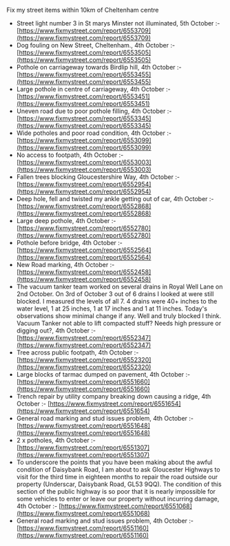Fix my street items within 10km of Cheltenham centre

<!-- fix_marker starts -->

- Street light number 3 in St marys Minster not illuminated, 5th October :- [https://www.fixmystreet.com/report/6553709](https://www.fixmystreet.com/report/6553709)
- Dog fouling on New Street, Cheltenham., 4th October :- [https://www.fixmystreet.com/report/6553505](https://www.fixmystreet.com/report/6553505)
- Pothole on carriageway towards Birdlip hill, 4th October :- [https://www.fixmystreet.com/report/6553455](https://www.fixmystreet.com/report/6553455)
- Large pothole in centre of carriageway, 4th October :- [https://www.fixmystreet.com/report/6553451](https://www.fixmystreet.com/report/6553451)
- Uneven road due to poor pothole filling, 4th October :- [https://www.fixmystreet.com/report/6553345](https://www.fixmystreet.com/report/6553345)
- Wide potholes and poor road condition, 4th October :- [https://www.fixmystreet.com/report/6553099](https://www.fixmystreet.com/report/6553099)
- No access to footpath, 4th October :- [https://www.fixmystreet.com/report/6553003](https://www.fixmystreet.com/report/6553003)
- Fallen trees blocking Gloucestershire Way, 4th October :- [https://www.fixmystreet.com/report/6552954](https://www.fixmystreet.com/report/6552954)
- Deep hole, fell and twisted my ankle getting out of car, 4th October :- [https://www.fixmystreet.com/report/6552868](https://www.fixmystreet.com/report/6552868)
- Large deep pothole, 4th October :- [https://www.fixmystreet.com/report/6552780](https://www.fixmystreet.com/report/6552780)
- Pothole before bridge, 4th October :- [https://www.fixmystreet.com/report/6552564](https://www.fixmystreet.com/report/6552564)
- New Road marking, 4th October :- [https://www.fixmystreet.com/report/6552458](https://www.fixmystreet.com/report/6552458)
- The vacuum tanker team worked on several drains in Royal Well Lane on 2nd October. On 3rd of October 3 out of 6 drains I looked at were still blocked. I measured the levels of all 7. 4 drains were 40+ inches to the water level, 1 at 25 inches, 1 at 17 inches and 1 at 11 inches. Today's observations show minimal change if any. Well and truly blocked I think. Vacuum Tanker not able to lift compacted stuff? Needs high pressure or digging out?, 4th October :- [https://www.fixmystreet.com/report/6552347](https://www.fixmystreet.com/report/6552347)
- Tree across public footpath, 4th October :- [https://www.fixmystreet.com/report/6552320](https://www.fixmystreet.com/report/6552320)
- Large blocks of tarmac dumped on pavement, 4th October :- [https://www.fixmystreet.com/report/6551660](https://www.fixmystreet.com/report/6551660)
- Trench repair by utility company breaking down causing a ridge, 4th October :- [https://www.fixmystreet.com/report/6551654](https://www.fixmystreet.com/report/6551654)
- General road marking and stud issues problem, 4th October :- [https://www.fixmystreet.com/report/6551648](https://www.fixmystreet.com/report/6551648)
- 2 x potholes, 4th October :- [https://www.fixmystreet.com/report/6551307](https://www.fixmystreet.com/report/6551307)
- To underscore the points that you have been making about the awful condition of Daisybank Road, I am about to ask Gloucester Highways to visit for the third time in eighteen months to repair the road outside our property (Underscar, Daisybank Road, GL53 9QQ). The condition of this section of the public highway is so poor that it is nearly impossible for some vehicles to enter or leave our property without incurring damage, 4th October :- [https://www.fixmystreet.com/report/6551068](https://www.fixmystreet.com/report/6551068)
- General road marking and stud issues problem, 4th October :- [https://www.fixmystreet.com/report/6551160](https://www.fixmystreet.com/report/6551160)

<!-- fix_marker ends -->